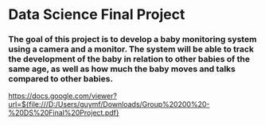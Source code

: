 # Data Science Final Project

### The goal of this project is to develop a baby monitoring system using a camera and a monitor. The system will be able to track the development of the baby in relation to other babies of the same age, as well as how much the baby moves and talks compared to other babies.

https://docs.google.com/viewer?url=${file:///D:/Users/guymf/Downloads/Group%20200%20-%20DS%20Final%20Project.pdf}